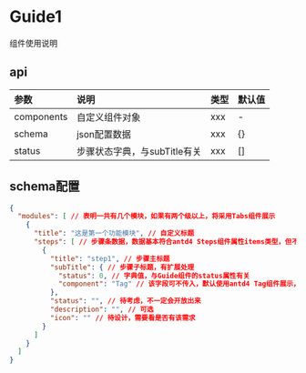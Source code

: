 # Guide1

组件使用说明

## api

| 参数 | 说明 | 类型 | 默认值 |
| :------------- | :---------- | :------------ | :------------ |
| components | 自定义组件对象 | xxx | - |
| schema | json配置数据 | xxx | {} |
| status | 步骤状态字典，与subTitle有关 | xxx | [] |


## schema配置

```json
{
  "modules": [ // 表明一共有几个模块，如果有两个级以上，将采用Tabs组件展示
    {
      "title": "这是第一个功能模块", // 自定义标题
      "steps": [ // 步骤条数据，数据基本符合antd4 Steps组件属性items类型，但不一定覆盖全部的items属性，且部分属性会做扩展
        {
          "title": "step1", // 步骤主标题
          "subTitle": { // 步骤子标题，有扩展处理
            "status": 0, // 字典值，与Guide组件的status属性有关
            "component": "Tag" // 该字段可不传入，默认使用antd4 Tag组件展示，如果需要自定义组件，请写明并在Guide组件components属性中传入，目前来看，兼容性不强，建议先只用Tag
          },
          "status": "", // 待考虑，不一定会开放出来
          "description": "", // 可选
          "icon": "" // 待设计，需要看是否有该需求
        }
      ]
    }
  ]
}
```
